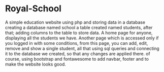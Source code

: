 # Royal-School
A simple education website using php and storing data in a database
creating a database named school
a table created named students, after that; adding columns to the table to store data.
A home page for anyone, displaying all the students we have.
Another page which is accessed only if you logged in with some conditions, 
from this page, you can add, edit, remove and show a single student, 
all that using sql queries and connecting it to the database we created, so that any changes are applied there.
of course, using bootstrap and fontawesome to add navbar, footer and to make the website looks good.
